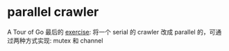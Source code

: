# parallel crawler

A Tour of Go 最后的 [exercise](https://tour.golang.org/concurrency/10): 将一个 serial 的 crawler 改成 parallel 的，可通过两种方式实现: mutex 和 channel